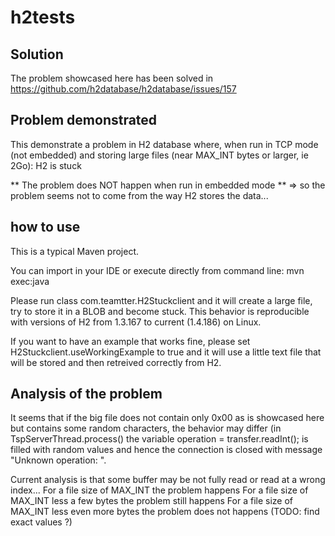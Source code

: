 # h2tests

## Solution

The problem showcased here has been solved in https://github.com/h2database/h2database/issues/157

## Problem demonstrated
This demonstrate a problem in H2 database where, when run in TCP mode (not embedded) and storing large files (near MAX_INT bytes or larger, ie 2Go): H2 is stuck

** The problem does NOT happen when run in embedded mode ** => so the problem seems not to come from the way H2 stores the data...

## how to use
This is a typical Maven project.

You can import in your IDE or execute directly from command line: mvn exec:java

Please run class com.teamtter.H2Stuckclient and it will create a large file, try to store it in a BLOB and become stuck.
This behavior is reproducible with versions of H2 from 1.3.167 to current (1.4.186) on Linux.


If you want to have an example that works fine, please set H2Stuckclient.useWorkingExample to true and it will use a little text file that will be stored and then retreived correctly from H2.

## Analysis of the problem
It seems that if the big file does not contain only 0x00 as is showcased here but contains some random characters, the behavior may differ (in TspServerThread.process() the variable operation = transfer.readInt(); is filled with random values and hence the connection is closed with message "Unknown operation: <randomValue>".

Current analysis is that some buffer may be not fully read or read at a wrong index...
For a file size of MAX_INT the problem happens
For a file size of MAX_INT less a few bytes the problem still happens
For a file size of MAX_INT less even more bytes the problem does not happens (TODO: find exact values ?)

